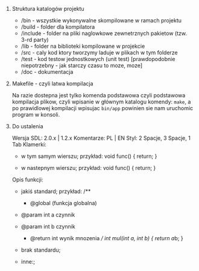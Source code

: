 1. Struktura katalogów projektu

	* /bin  - wszystkie wykonywalne skompilowane w ramach projektu
	* /build - folder dla kompilatora
	* /include - folder na pliki naglowkowe zewnetrznych pakietow (tzw. 3-rd party)
	* /lib - folder na biblioteki kompilowane w projekcie
	* /src - caly kod ktory tworzymy laduje w plikach w tym folderze
	* /test - kod testow jednostkowych (unit test) [prawdopodobnie niepotrzebny - jak starczy czasu to moze, moze]
	* /doc - dokumentacja

2. Makefile - czyli latwa kompilacja

	Na razie dostepna jest tylko komenda podstawowa czyli podstawowa kompilacja plikow, czyli wpisanie w głównym katalogu komendy: `make`, a po prawidlowej kompilacji wpisujac `bin/app` powinien sie nam uruchomic program w konsoli.

3. Do ustalenia

	Wersja SDL: 2.0.x | 1.2.x
	Komentarze: PL | EN
	Styl: 2 Spacje, 3 Spacje, 1 Tab
	Klamerki: 

	* w tym samym wierszu; przykład:
	void func() {
		return;
	}

	* w nastepnym wierszu; przykład:
	void func()
	{
		return;
	}

	Opis funkcji:
	
	* jakiś standard; przykład:
	/**
         * @global (funkcja globalna)
 	 * @param int a czynnik
	 * @param int b czynnik
         * @return int wynik mnozenia
         */
        int mul(int a, int b) { return a*b; }

	* brak standardu;
	* inne:;
		
	

